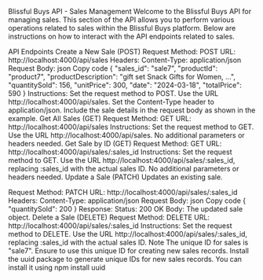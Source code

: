 Blissful Buys API - Sales Management
Welcome to the Blissful Buys API for managing sales. This section of the API allows you to perform various operations related to sales within the Blissful Buys platform. Below are instructions on how to interact with the API endpoints related to sales.

API Endpoints
Create a New Sale (POST)
Request Method: POST
URL: http://localhost:4000/api/sales
Headers:
Content-Type: application/json
Request Body:
json
Copy code
{
  "sales_id": "sale7",
  "productId": "product7",
  "productDescription": "gift set Snack Gifts for Women, …",
  "quantitySold": 156,
  "unitPrice": 300,
  "date": "2024-03-18",
  "totalPrice": 590
}
Instructions:
Set the request method to POST.
Use the URL http://localhost:4000/api/sales.
Set the Content-Type header to application/json.
Include the sale details in the request body as shown in the example.
Get All Sales (GET)
Request Method: GET
URL: http://localhost:4000/api/sales
Instructions:
Set the request method to GET.
Use the URL http://localhost:4000/api/sales.
No additional parameters or headers needed.
Get Sale by ID (GET)
Request Method: GET
URL: http://localhost:4000/api/sales/:sales_id
Instructions:
Set the request method to GET.
Use the URL http://localhost:4000/api/sales/:sales_id, replacing :sales_id with the actual sales ID.
No additional parameters or headers needed.
Update a Sale (PATCH)
Updates an existing sale.

Request Method: PATCH
URL: http://localhost:4000/api/sales/:sales_id
Headers:
Content-Type: application/json
Request Body:
json
Copy code
{
  "quantitySold": 200
}
Response:
Status: 200 OK
Body: The updated sale object.
Delete a Sale (DELETE)
Request Method: DELETE
URL: http://localhost:4000/api/sales/:sales_id
Instructions:
Set the request method to DELETE.
Use the URL http://localhost:4000/api/sales/:sales_id, replacing :sales_id with the actual sales ID.
Note
The unique ID for sales is "sale7". Ensure to use this unique ID for creating new sales records.
Install the uuid package to generate unique IDs for new sales records. You can install it using 
npm install uuid